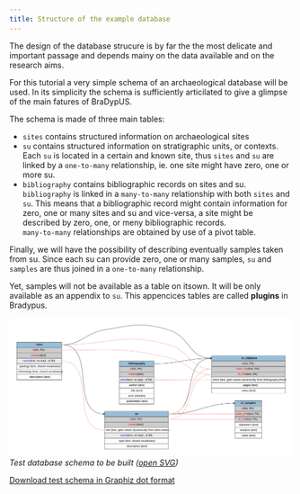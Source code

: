 ```yaml
---
title: Structure of the example database
---
```


The design of the database strucure is by far the 
the most delicate and important passage and depends
mainy on the data available and on the research aims.

For this tutorial a very simple schema of an archaeological 
database will be used. In its simplicity the schema is sufficiently
articilated to give a glimpse of the main fatures of BraDypUS.

The schema is made of three main tables:
- `sites` contains structured information on archaeological sites
- `su` contains structured information on stratigraphic units, or contexts.  
Each `su` is located in a certain and known site, thus `sites` and `su` 
are linked by a `one-to-many` relationship, ie. one site might have zero, one or more su.
- `bibliography` contains bibliographic records on sites and su.  
`bibliography` is linked in a `many-to-many` relationship with 
both `sites` and `su`. This means that a bibliographic record might contain information for
zero, one or many sites and su and vice-versa, a site might be described 
by zero, one, or meny bibliographic records.  
`many-to-many` relationships are obtained by use of a pivot table.

Finally, we will have the possibility of describing eventually
samples taken from su. Since each su can provide zero, one or many samples,
`su` and `samples` are thus joined in a `one-to-many` relationship.

Yet, samples will not be available as a table on itsown. It will be only
available as an appendix to `su`. This appencices tables are called
**plugins** in Bradypus.

![screenshot](./../images/design/test-schema.svg "Visual schema") 
*Test database schema to be built ([open SVG](./../images/design/test-schema.svg))*

[Download test schema in Graphiz dot format](./test-schema.dot)
